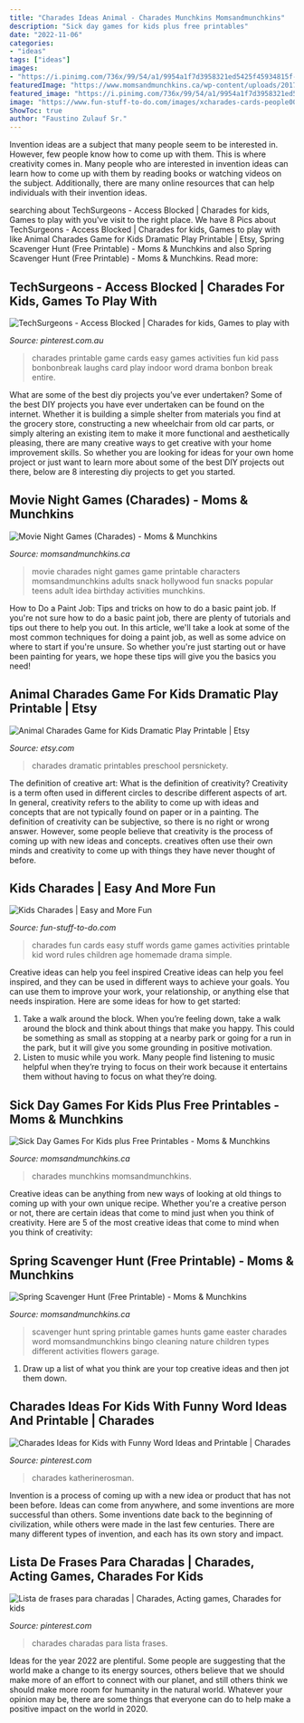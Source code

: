 ```yaml
---
title: "Charades Ideas Animal - Charades Munchkins Momsandmunchkins"
description: "Sick day games for kids plus free printables"
date: "2022-11-06"
categories:
- "ideas"
tags: ["ideas"]
images:
- "https://i.pinimg.com/736x/99/54/a1/9954a1f7d3958321ed5425f45934815f--charades-ideas-for-kids-charades-for-kids-printable.jpg"
featuredImage: "https://www.momsandmunchkins.ca/wp-content/uploads/2017/02/kids-charades-free-printable.jpg"
featured_image: "https://i.pinimg.com/736x/99/54/a1/9954a1f7d3958321ed5425f45934815f--charades-ideas-for-kids-charades-for-kids-printable.jpg"
image: "https://www.fun-stuff-to-do.com/images/xcharades-cards-people0001.jpg.pagespeed.ic.12oTMBYZOf.jpg"
ShowToc: true
author: "Faustino Zulauf Sr."
---
```



Invention ideas are a subject that many people seem to be interested in. However, few people know how to come up with them. This is where creativity comes in. Many people who are interested in invention ideas can learn how to come up with them by reading books or watching videos on the subject. Additionally, there are many online resources that can help individuals with their invention ideas.

	

		
searching about TechSurgeons - Access Blocked | Charades for kids, Games to play with you've visit to the right place. We have 8 Pics about TechSurgeons - Access Blocked | Charades for kids, Games to play with like Animal Charades Game for Kids Dramatic Play Printable | Etsy, Spring Scavenger Hunt (Free Printable) - Moms &amp; Munchkins and also Spring Scavenger Hunt (Free Printable) - Moms &amp; Munchkins. Read more:
		
    
## TechSurgeons - Access Blocked | Charades For Kids, Games To Play With

<img loading=lazy src="https://i.pinimg.com/736x/99/54/a1/9954a1f7d3958321ed5425f45934815f--charades-ideas-for-kids-charades-for-kids-printable.jpg" onerror="this.onerror=null;this.src='https://tse1.mm.bing.net/th?id=OIP.Oc2cW1qsshHHBVOzv0Iy5QHaLH&amp;pid=15.1';" alt="TechSurgeons - Access Blocked | Charades for kids, Games to play with">

_Source: pinterest.com.au_

>charades printable game cards easy games activities fun kid pass bonbonbreak laughs card play indoor word drama bonbon break entire. 

	

What are some of the best diy projects you’ve ever undertaken?
Some of the best DIY projects you have ever undertaken can be found on the internet. Whether it is building a simple shelter from materials you find at the grocery store, constructing a new wheelchair from old car parts, or simply altering an existing item to make it more functional and aesthetically pleasing, there are many creative ways to get creative with your home improvement skills. So whether you are looking for ideas for your own home project or just want to learn more about some of the best DIY projects out there, below are 8 interesting diy projects to get you started.

    
## Movie Night Games (Charades) - Moms &amp; Munchkins

<img loading=lazy src="https://www.momsandmunchkins.ca/wp-content/uploads/2014/05/movie-snack-charades.png" onerror="this.onerror=null;this.src='https://tse3.mm.bing.net/th?id=OIP.drV9SKtAmCTIy6Qc_m18gQAAAA&amp;pid=15.1';" alt="Movie Night Games (Charades) - Moms &amp; Munchkins">

_Source: momsandmunchkins.ca_

>movie charades night games game printable characters momsandmunchkins adults snack hollywood fun snacks popular teens adult idea birthday activities munchkins. 

	

How to Do a Paint Job: Tips and tricks on how to do a basic paint job.
If you're not sure how to do a basic paint job, there are plenty of tutorials and tips out there to help you out. In this article, we'll take a look at some of the most common techniques for doing a paint job, as well as some advice on where to start if you're unsure. So whether you're just starting out or have been painting for years, we hope these tips will give you the basics you need!

    
## Animal Charades Game For Kids Dramatic Play Printable | Etsy

<img loading=lazy src="https://i.etsystatic.com/17800466/r/il/82040d/1522614118/il_794xN.1522614118_iu5q.jpg" onerror="this.onerror=null;this.src='https://tse2.mm.bing.net/th?id=OIP.PLatCNNvp5uQavHaR3XIUgHaJl&amp;pid=15.1';" alt="Animal Charades Game for Kids Dramatic Play Printable | Etsy">

_Source: etsy.com_

>charades dramatic printables preschool persnickety. 

	

The definition of creative art: What is the definition of creativity?
Creativity is a term often used in different circles to describe different aspects of art. In general, creativity refers to the ability to come up with ideas and concepts that are not typically found on paper or in a painting. The definition of creativity can be subjective, so there is no right or wrong answer. However, some people believe that creativity is the process of coming up with new ideas and concepts. creatives often use their own minds and creativity to come up with things they have never thought of before.

    
## Kids Charades | Easy And More Fun

<img loading=lazy src="https://www.fun-stuff-to-do.com/images/xcharades-cards-people0001.jpg.pagespeed.ic.12oTMBYZOf.jpg" onerror="this.onerror=null;this.src='https://tse2.mm.bing.net/th?id=OIP.12oTMBYZOfag85_nqNh-yAAAAA&amp;pid=15.1';" alt="Kids Charades | Easy and More Fun">

_Source: fun-stuff-to-do.com_

>charades fun cards easy stuff words game games activities printable kid word rules children age homemade drama simple. 

	

Creative ideas can help you feel inspired
Creative ideas can help you feel inspired, and they can be used in different ways to achieve your goals. You can use them to improve your work, your relationship, or anything else that needs inspiration. Here are some ideas for how to get started: 
1. Take a walk around the block. When you’re feeling down, take a walk around the block and think about things that make you happy. This could be something as small as stopping at a nearby park or going for a run in the park, but it will give you some grounding in positive motivation. 
2. Listen to music while you work. Many people find listening to music helpful when they’re trying to focus on their work because it entertains them without having to focus on what they’re doing.

    
## Sick Day Games For Kids Plus Free Printables - Moms &amp; Munchkins

<img loading=lazy src="https://www.momsandmunchkins.ca/wp-content/uploads/2017/02/kids-charades-free-printable.jpg" onerror="this.onerror=null;this.src='https://tse4.mm.bing.net/th?id=OIP.jzDWWhiDpvxx-279gvymkAHaKM&amp;pid=15.1';" alt="Sick Day Games For Kids plus Free Printables - Moms &amp; Munchkins">

_Source: momsandmunchkins.ca_

>charades munchkins momsandmunchkins. 

	

Creative ideas can be anything from new ways of looking at old things to coming up with your own unique recipe. Whether you're a creative person or not, there are certain ideas that come to mind just when you think of creativity. Here are 5 of the most creative ideas that come to mind when you think of creativity: 

    
## Spring Scavenger Hunt (Free Printable) - Moms &amp; Munchkins

<img loading=lazy src="https://www.momsandmunchkins.ca/wp-content/uploads/2012/03/spring-scavenger-hunt.png" onerror="this.onerror=null;this.src='https://tse4.mm.bing.net/th?id=OIP.UOY-sJofv9Z8U36RYImFUgAAAA&amp;pid=15.1';" alt="Spring Scavenger Hunt (Free Printable) - Moms &amp; Munchkins">

_Source: momsandmunchkins.ca_

>scavenger hunt spring printable games hunts game easter charades word momsandmunchkins bingo cleaning nature children types different activities flowers garage. 

	

1. Draw up a list of what you think are your top creative ideas and then jot them down.

    
## Charades Ideas For Kids With Funny Word Ideas And Printable | Charades

<img loading=lazy src="https://i.pinimg.com/736x/8a/dd/34/8add342e653eca6dd569848f2aa0b603.jpg" onerror="this.onerror=null;this.src='https://tse3.mm.bing.net/th?id=OIP.pLuAciWKt0TxrdhJFOmF5gHaLG&amp;pid=15.1';" alt="Charades Ideas for Kids with Funny Word Ideas and Printable | Charades">

_Source: pinterest.com_

>charades katherinerosman. 

	

Invention is a process of coming up with a new idea or product that has not been before. Ideas can come from anywhere, and some inventions are more successful than others. Some inventions date back to the beginning of civilization, while others were made in the last few centuries. There are many different types of invention, and each has its own story and impact.

    
## Lista De Frases Para Charadas | Charades, Acting Games, Charades For Kids

<img loading=lazy src="https://i.pinimg.com/736x/2c/0a/3c/2c0a3c377a6737ff096cfb8577107410.jpg" onerror="this.onerror=null;this.src='https://tse2.mm.bing.net/th?id=OIP.47iITy_bt32LY06i9vd1kwAAAA&amp;pid=15.1';" alt="Lista de frases para charadas | Charades, Acting games, Charades for kids">

_Source: pinterest.com_

>charades charadas para lista frases. 

	

Ideas for the year 2022 are plentiful. Some people are suggesting that the world make a change to its energy sources, others believe that we should make more of an effort to connect with our planet, and still others think we should make more room for humanity in the natural world. Whatever your opinion may be, there are some things that everyone can do to help make a positive impact on the world in 2020.

